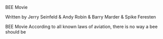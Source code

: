 BEE Movie

Written by Jerry Seinfeld & Andy Robin & Barry Marder & Spike Feresten


BEE Movie
According to all known laws of aviation, there is no way a bee should be